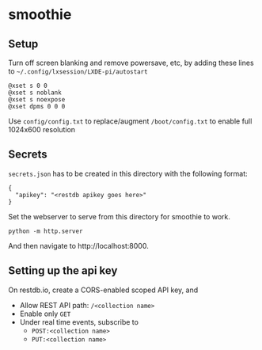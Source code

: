 # smoothie

## Setup

Turn off screen blanking and remove powersave, etc, by adding these lines to `~/.config/lxsession/LXDE-pi/autostart`

```
@xset s 0 0
@xset s noblank
@xset s noexpose
@xset dpms 0 0 0
```

Use `config/config.txt` to replace/augment `/boot/config.txt` to enable full 1024x600 resolution

## Secrets

`secrets.json` has to be created in this directory with the following format:

```
{
  "apikey": "<restdb apikey goes here>"
}
```

Set the webserver to serve from this directory for smoothie to work.

```
python -m http.server
```

And then navigate to http://localhost:8000.

## Setting up the api key

On restdb.io, create a CORS-enabled scoped API key, and

+ Allow REST API path: `/<collection name>`
+ Enable only `GET`
+ Under real time events, subscribe to
    + `POST:<collection name>`
    + `PUT:<collection name>`
